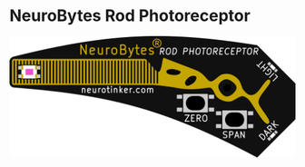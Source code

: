 # NeuroBytes Rod Photoreceptor
![NeuroBytes Rod Photoreceptor PCB front](/HARDWARE/NeuroBytes_Photoreceptor.png)
